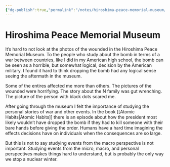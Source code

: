 ```yaml
---
{"dg-publish":true,"permalink":"/notes/hiroshima-peace-memorial-museum/","created":"2023-12-28T18:01:39.000+09:00","updated":"2023-12-28T18:17:05.000+09:00"}
---
```


# Hiroshima Peace Memorial Museum

It’s hard to not look at the photos of the wounded in the Hiroshima Peace Memorial Museum. To the people who study about the bomb in terms of a war between countries, like I did in my American high school, the bomb can be seen as a horrible, but somewhat logical, decision by the American military. I found it hard to think dropping the bomb had any logical sense seeing the aftermath in the museum.

Some of the entires affected me more than others. The pictures of the wounded were horrifying. The story about the N family was gut wrenching. The picture of the person with black dots scared me.

After going through the museum I felt the importance of studying the personal stories of war and other events. In the book [[Atomic Habits\|Atomic Habits]] there is an episode about how the president most likely wouldn’t have dropped the bomb if they had to kill someone with their bare hands before giving the order. Humans have a hard time imagining the effects decisions have on individuals when the consequences are so large.

But this is not to say studying events from the macro perspective is not important. Studying events from the micro, macro, and personal perspectives makes things hard to understand, but is probably the only way we stop a nuclear winter.